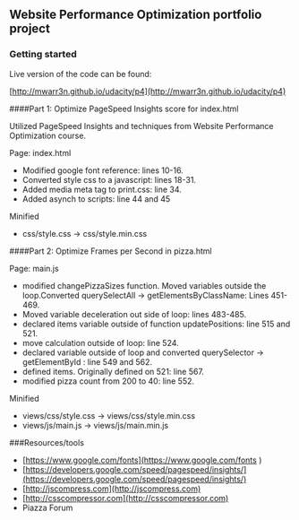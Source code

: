 
## Website Performance Optimization portfolio project

### Getting started 
Live version of the code can be found:

[http://mwarr3n.github.io/udacity/p4](http://mwarr3n.github.io/udacity/p4)

####Part 1: Optimize PageSpeed Insights score for index.html

Utilized PageSpeed Insights and techniques from Website Performance Optimization course.

Page: index.html
* Modified google font reference: lines 10-16.
* Converted style css to a javascript: lines 18-31.
* Added media meta tag to print.css: line 34.
* Added asynch to scripts: line 44 and 45

Minified 	
* css/style.css -> css/style.min.css

####Part 2: Optimize Frames per Second in pizza.html

Page: main.js
* modified changePizzaSizes function. Moved variables outside the loop.Converted querySelectAll -> getElementsByClassName: Lines 451-469.
* Moved variable deceleration out side of loop: lines 483-485.
* declared items variable outside of function updatePositions: line 515 and 521.
* move calculation outside of loop: line 524.
* declared variable outside of loop and converted querySelector -> getElementById : line 549 and 562.
* defined items. Originally defined on 521: line 567.
* modified pizza count from 200 to 40: line 552.

Minified 	
* views/css/style.css -> views/css/style.min.css
* views/js/main.js -> views/js/main.min.js


###Resources/tools 
* [https://www.google.com/fonts](https://www.google.com/fonts )
* [https://developers.google.com/speed/pagespeed/insights/](https://developers.google.com/speed/pagespeed/insights/)
* [http://jscompress.com](http://jscompress.com) 
* [http://csscompressor.com](http://csscompressor.com) 
* Piazza Forum 
